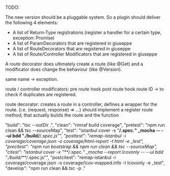 TODO:

The new version should be a pluggable system. So a plugin should deliver the following 4 elements:

- A list of Return-Type registrations (register a handler for a certain type, exception: Promise)
- A list of ParamDecorators that are registered in giuseppe
- A list of RouteDecorators that are registered in giuseppe
- A list of Route/Controller Modificators that are registered in giuseppe

A route decorator does ultimately create a route (like @Get) and a modificator does change the behaviour
(like @Version).

same name -> exception.

route / controller modificators:
pre route hook
post route hook
route ID -> to check if duplicates are registered.


route decorator:
creates a route in a controller, defines a wrapper for the route.
(i.e. (request, response) => ...)
should implement a register route method, that actually builds the route and the function


"build": "tsc --outDir .",
    "clean": "rimraf build coverage",
    "pretest": "npm run clean && tsc --sourceMap",
    "test": "istanbul cover -x \"**/*.spec.*\" _mocha -- --ui bdd \"./build/**/*.spec.js\"",
    "posttest": "remap-istanbul -i coverage/coverage.json -o coverage/html-report -t html -e _test",
    "precitest": "npm run bootstrap && npm run clean && tsc --sourceMap",
    "citest": "istanbul cover -x \"**/*.spec.*\" _mocha --report lcovonly -- --ui bdd \"./build/**/*.spec.js\"",
    "postcitest": "remap-istanbul -i coverage/coverage.json -o coverage/lcov-mapped.info -t lcovonly -e _test",
    "develop": "npm run clean && tsc -p ."
